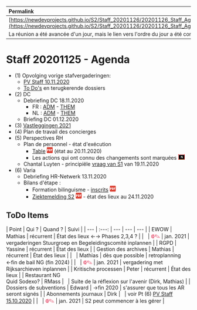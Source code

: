 <link rel="stylesheet" href="https://newdevprojects.github.io/S2/S2.css">
<link rel="stylesheet" href="S2.css">

&nbsp;

&nbsp;

| Permalink |
| :--- |
| [https://newdevprojects.github.io/S2/Staff_20201126/20201126_Staff_Agenda.html](https://newdevprojects.github.io/S2/Staff_20201126/20201126_Staff_Agenda.html) | 
| La réunion a été avancée d'un jour, mais le lien vers l'ordre du jour a été conservé |

# Staff 20201125 - Agenda

* (1) Opvolging vorige stafvergaderingen:
	* [PV Staff 10.11.2020](https://newdevprojects.github.io/S2/Staff_20201110/20201110_Staff_PV.html)
	* [To Do's](#todo) en terugkerende dossiers
* (2) DC 
	* Debriefing DC 18.11.2020
		* FR : [ADM](https://newdevprojects.github.io/S2/Staff/20201118_Adm_FR.pdf) - [THEM](https://newdevprojects.github.io/S2/Staff/20201118_Them_FR.pdf)
		* NL : [ADM](https://newdevprojects.github.io/S2/Staff/20201118_Adm_NL.pdf) - [THEM](https://newdevprojects.github.io/S2/Staff/20201118_Them_NL.pdf)
	* Briefing DC 01.12.2020
* (3) [Vastleggingen 2021](Vastleggingen_2021.md)
* (4) Plan de travail des concierges
* (5) Perspectives RH
	* Plan de personnel - état d'exécution
		* [Table](TablePlansPersonnel_20201120.pdf) ![](pdf.png) (état au 20.11.2020)
		* Les actions qui ont connu des changements sont marquées ![](table_NEW.png)
	* Chantal Luyten - principiële [vraag van S1](Vraag_S1_Luyten.md) van 19.11.2020
* (6) Varia
	* Debriefing HR-Netwerk 13.11.2020
	* Bilans d'étape :
		* Formation bilinguisme - [inscrits](Participants_S2_2020_prepa_bilinguisme.pdf) ![](pdf.png)
		* [Ziektemelding S2](20201124_Monitoring_Ziektemelding_S2.pdf) ![](pdf.png) - état des lieux au 24.11.2020 

<a name="todo"> </a>

## ToDo Items

| Point | Qui ? | Quand ? | Suivi |
| --- | :---: | --- | --- | --- |
| EWOW | Mathias | récurrent | &Eacute;tat des lieux &#8592;&#8594; Phases 2,3,4 ? |
| &nbsp; | <font color="crimson" size="3px">&#10179;&#9998;</font> | jan. 2021 | vergaderingen Stuurgroep en Begeleidingscomité inplannen |
| RGPD | Yassine | récurrent | &Eacute;tat des lieux |
| Gestion des archives | Mathias | récurrent | &Eacute;tat des lieux |
| &nbsp; | Mathias | dès que possible | retroplanning &#8592;fin de bail NG (fin 2024) |
| &nbsp; | <font color="crimson" size="3px">&#10179;&#9998;</font> | jan. 2021 | vergadering met Rijksarchieven inplannen |
| Kritische processen | Peter | récurrent | &Eacute;tat des lieux |
| Restaurant NG<br>Quid Sodexo? | RMass | &nbsp; | Suite de la réflexion sur l'avenir (Dirk, Mathias) |
| Dossiers de subventions | Edward | &#8594;fin 2020 | s'assurer que tous les AR seront signés |
| Abonnements journaux | Dirk | &nbsp; | voir Pt (6) [PV Staff 15.10.2020](https://newdevprojects.github.io/S2/Staff_20201015/20201015_Staff_PV.html#6-varia) |
| &nbsp; | <font color="crimson" size="3px">&#10179;&#9998;</font> | jan. 2021 | S2 peut commencer à les gérer |

